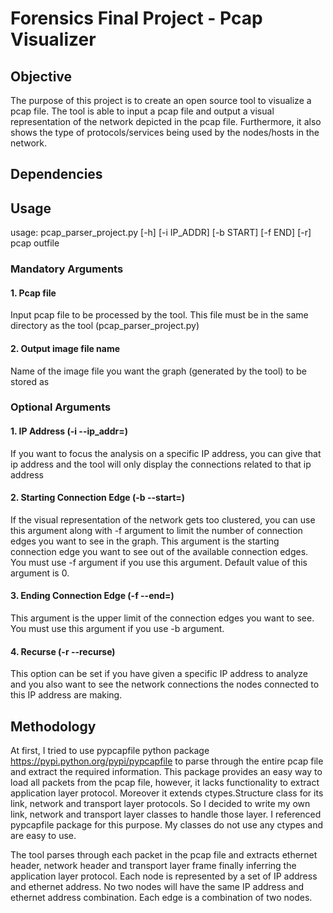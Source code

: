 # Forensics Final Project - Pcap Visualizer

## Objective

The purpose of this project is to create an open source tool to visualize a pcap file.
The tool is able to input a pcap file and output a visual representation of the network depicted in the pcap file.
Furthermore, it also shows the type of protocols/services being used by the nodes/hosts in the network.

## Dependencies


## Usage

usage: pcap_parser_project.py [-h] [-i IP_ADDR] [-b START] [-f END] [-r] pcap outfile

### Mandatory Arguments

#### 1. Pcap file
Input pcap file to be processed by the tool. This file must be in the same directory as the tool (pcap_parser_project.py)
#### 2. Output image file name
Name of the image file you want the graph (generated by the tool) to be stored as
### Optional Arguments

#### 1. IP Address (-i <ip address> --ip_addr=<ip address>)
If you want to focus the analysis on a specific IP address, you can give that ip address and the tool will only display the connections related to that ip address
#### 2. Starting Connection Edge (-b <edge number> --start=<edge number>)
If the visual representation of the network gets too clustered, you can use this argument along with -f argument to limit the number of connection edges  you want to see in the graph. This argument is the starting connection edge you want to see out of the available connection edges. You must use -f argument if you use this argument. Default value of this argument is 0.
#### 3. Ending Connection Edge (-f <edge number> --end=<edge number>)
This argument is the upper limit of the connection edges you want to see. You must use this argument if you use -b argument.
#### 4. Recurse (-r --recurse)
This option can be set if you have given a specific IP address to analyze and you also want to see the network connections the nodes connected to this IP address are making.
  
## Methodology

At first, I tried to use pypcapfile python package https://pypi.python.org/pypi/pypcapfile to parse through the entire pcap file and extract the required information. This package provides an easy way to load all packets from the pcap file, however, it lacks functionality to extract application layer protocol. Moreover it extends ctypes.Structure class for its link, network and transport layer protocols. So I decided to write my own link, network and transport layer classes to handle those layer. I referenced pypcapfile package for this purpose. My classes do not use any ctypes and are easy to use. 

The tool parses through each packet in the pcap file and extracts ethernet header, network header and transport layer frame finally inferring the application layer protocol. Each node is represented by a set of IP address and ethernet address. No two nodes will have the same IP address and ethernet address combination. Each edge is a combination of two nodes.
